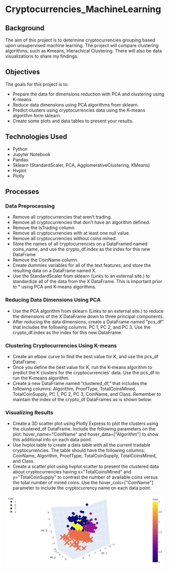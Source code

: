 # Cryptocurrencies_MachineLearning

## Background
The aim of this project is to determine cryptocurrencies grouping based upon unsupervised machine learning. The project will compare clustering algorithms, such as Kmeans, Hierachical Clustering. There will also be data visualizations to share my findings.

## Objectives
The goals for this project is to:

* Prepare the data for dimensions reduction with PCA and clustering using K-means.
* Reduce data dimensions using PCA algorithms from sklearn.
* Predict clusters using cryptocurrencies data using the K-means algorithm form sklearn.
* Create some plots and data tables to present your results.

## Technologies Used
* Python
* Jupyter Notebook
* Pandas
* Sklearn (StandardScaler, PCA, AgglomerativeClustering, KMeans)
* Hvplot
* Plotly

## Processes

### Data Preprocessing
* Remove all cryptocurrencies that aren’t trading.
* Remove all cryptocurrencies that don’t have an algorithm defined.
* Remove the IsTrading column.
* Remove all cryptocurrencies with at least one null value.
* Remove all cryptocurrencies without coins mined.
* Store the names of all cryptocurrencies on a DataFramed named coins_name, and use the crypto_df.index as the index for this new DataFrame.
* Remove the CoinName column.
* Create dummies variables for all of the text features, and store the resulting data on a DataFrame named X.
* Use the StandardScaler from sklearn (Links to an external site.) to standardize all of the data from the X DataFrame. This is important prior to * using PCA and K-means algorithms.

### Reducing Data Dimensions Using PCA
* Use the PCA algorithm from sklearn (Links to an external site.) to reduce the dimensions of the X DataFrame down to three principal components.
* After reducing the data dimensions, create a DataFrame named “pcs_df” that includes the following columns: PC 1, PC 2, and PC 3. Use the crypto_df.index as the index for this new DataFrame.

### Clustering Cryptocurrencies Using K-means
* Create an elbow curve to find the best value for K, and use the pcs_df DataFrame.
* Once you define the best value for K, run the K-means algorithm to predict the K clusters for the cryptocurrencies’ data. Use the pcs_df to run the K-means algorithm.
* Create a new DataFrame named “clustered_df,” that includes the following columns: Algorithm, ProofType, TotalCoinsMined, TotalCoinSupply, PC 1, PC 2, PC 3, CoinName, and Class. Remember to maintain the index of the crypto_df DataFrames as is shown below:

### Visualizing Results
* Create a 3D scatter plot using Plotly Express to plot the clusters using the clustered_df DataFrame. Include the following parameters on the plot: hover_name="CoinName" and hover_data=["Algorithm"] to show this additional info on each data point.
* Use hvplot.table to create a data table with all the current tradable cryptocurrencies. The table should have the following columns: CoinName, Algorithm, ProofType, TotalCoinSupply, TotalCoinsMined, and Class.
* Create a scatter plot using hvplot.scatter to present the clustered data about cryptocurrencies having x="TotalCoinsMined" and y="TotalCoinSupply" to contrast the number of available coins versus the total number of mined coins. Use the hover_cols=["CoinName"] parameter to include the cryptocurrency name on each data point.

![3D Scatter Plot](resources/3DScatter.png)

